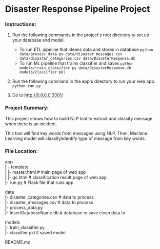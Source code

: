 # Disaster Response Pipeline Project

### Instructions:
1. Run the following commands in the project's root directory to set up your database and model.

    - To run ETL pipeline that cleans data and stores in database
        `python data/process_data.py data/disaster_messages.csv data/disaster_categories.csv data/DisasterResponse.db`
    - To run ML pipeline that trains classifier and saves
        `python models/train_classifier.py data/DisasterResponse.db models/classifier.pkl`

2. Run the following command in the app's directory to run your web app.
    `python run.py`

3. Go to http://0.0.0.0:3001/

### Project Summary:
This project shows how to build NLP tool to extract and classify message when there is an incident.

This tool will find key words from messages using NLP. Then, Machine Learning model will classify/identify type of message from key words.

### File Location:

app\
| - template\
| |- master.html  # main page of web app\
| |- go.html  # classification result page of web app\
|- run.py  # Flask file that runs app

data\
|- disaster_categories.csv  # data to process \
|- disaster_messages.csv  # data to process\
|- process_data.py\
|- InsertDatabaseName.db   # database to save clean data to

models\
|- train_classifier.py\
|- classifier.pkl  # saved model 

README.md

